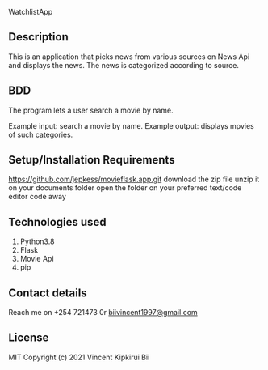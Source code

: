 WatchlistApp
## Description
This is an application that picks news from various sources on News Api and displays the news. The news is categorized according to source.

## BDD
The program lets a user search a movie by name.

Example input: search a movie by name.
Example output: displays mpvies of such categories.



## Setup/Installation Requirements
https://github.com/jepkess/movieflask.app.git
download the zip file
unzip it on your documents folder
open the folder on your preferred text/code editor
code away
## Technologies used
1. Python3.8
2. Flask
3. Movie Api
4. pip
## Contact details
Reach me on +254 721473 0r biivincent1997@gmail.com

## License
MIT Copyright (c) 2021 Vincent Kipkirui Bii